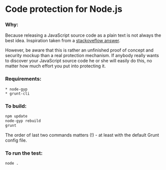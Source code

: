 Code protection for Node.js
===

### Why:

Because releasing a JavaScript source code as a plain text is not always the best idea. Inspiration taken from a [stackoveflow answer](http://stackoverflow.com/questions/5951302/node-js-code-protection).

However, be aware that this is rather an unfinished proof of concept and security mockup than a real protection mechanism. If anybody really wants to discover your JavaScript source code he or she will easily do this, no matter how much effort you put into protecting it.

### Requirements:

    * node-gyp
    * grunt-cli

### To build:

```sh
npm update
node-gyp rebuild
grunt
```

The order of last two commands matters (!) - at least with the default Grunt config file.

### To run the test:

```sh
node .
```

